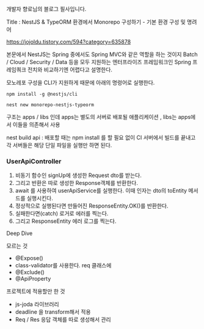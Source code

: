 개발자 향로님의 블로그 필사입니다.

Title : NestJS & TypeORM 환경에서 Monorepo 구성하기 - 기본 환경 구성 및 명려어

https://jojoldu.tistory.com/594?category=635878

본문에서 NestJS는 Spring 중에서도 Spring MVC와 같은 역할을 하는 것이지 Batch / Cloud / Security / Data 등을 모두 지원하는 엔터프라이즈 프레임워크인 Spring 프레임쿼크 전치와 비교하기엔 어렵다고 설명한다.

모노레포 구성을 CLI가 지원하게 때문에 아래의 명령어로 실행한다.

```
npm install -g @nestjs/cli
```

```
nest new monorepo-nestjs-typeorm
```

구조는 apps / libs 인데 apps는 별도의 서버로 배포될 애플리케이션 , libs는 apps에서 이들을 의존해서 사용

nest build api : 배포할 때는 npm install 를 할 필요 없이 CI 서버에서 빌드를 끝내고 각 서버들은 해당 단일 파일을 실행만 하면 된다.

### UserApiController

1. 비동기 함수인 signUp에 생성한 Request dto를 받는다.
2. 그리고 반환은 따로 생성한 Response객체를 반환한다.
3. await 를 사용하여 userApiService를 실행한다. 이때 인자는 dto의 toEntity 메서드를 실행시킨다.
4. 정상적으로 실행된다면 만들어진 ResponseEntity.OK()를 반환한다.
5. 실패한다면(catch) 로거로 에러를 찍는다.
6. 그리고 ResponseEntity 에러 로그를 찍는다.

Deep Dive

모르는 것

- @Expose()
- class-validator를 사용한다. req 클래스에
- @Exclude()
- @ApiProperty

프로젝트에 적용할만 한 것

- js-joda 라이브러리
- deadline 을 transform해서 적용
- Req / Res 응답 객체를 따로 생성해서 관리
